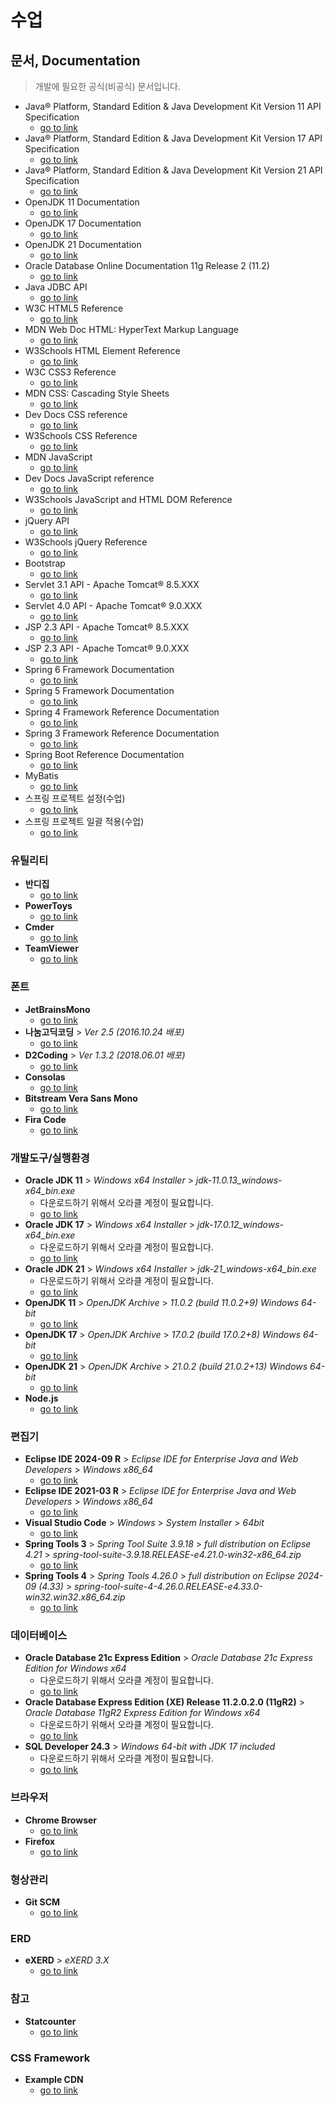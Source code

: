 # 수업

## 문서, Documentation
> 개발에 필요한 공식(비공식) 문서입니다.
- Java® Platform, Standard Edition & Java Development Kit
Version 11 API Specification
   - [go to link](https://docs.oracle.com/en/java/javase/11/docs/api/index.html)
- Java® Platform, Standard Edition & Java Development Kit
Version 17 API Specification
   - [go to link](https://docs.oracle.com/en/java/javase/17/docs/api/index.html)
- Java® Platform, Standard Edition & Java Development Kit
Version 21 API Specification
   - [go to link](https://docs.oracle.com/en/java/javase/21/docs/api/index.html)
- OpenJDK 11 Documentation
   - [go to link](https://devdocs.io/openjdk~11/)
- OpenJDK 17 Documentation
   - [go to link](https://devdocs.io/openjdk~17/)
- OpenJDK 21 Documentation
   - [go to link](https://devdocs.io/openjdk~21/)
- Oracle Database Online Documentation 11g Release 2 (11.2)
   - [go to link](https://docs.oracle.com/cd/E11882_01/index.htm)
- Java JDBC API
   - [go to link](https://docs.oracle.com/javase/8/docs/technotes/guides/jdbc/)
- W3C HTML5 Reference
   - [go to link](https://dev.w3.org/html5/html-author/)
- MDN Web Doc HTML: HyperText Markup Language
   - [go to link](https://developer.mozilla.org/en-US/docs/Web/HTML)
- W3Schools HTML Element Reference
   - [go to link](https://www.w3schools.com/TAgs/default.asp)
- W3C CSS3 Reference
   - [go to link](https://www.w3.org/TR/2001/WD-css3-roadmap-20010523/)
- MDN CSS: Cascading Style Sheets
   - [go to link](https://developer.mozilla.org/ko/docs/Web/CSS)
- Dev Docs CSS reference
   - [go to link](https://devdocs.io/css/)
- W3Schools CSS Reference
   - [go to link](https://www.w3schools.com/cssref/)
- MDN JavaScript
   - [go to link](https://developer.mozilla.org/ko/docs/Web/JavaScript)
- Dev Docs JavaScript reference
   - [go to link](https://devdocs.io/javascript/)
- W3Schools JavaScript and HTML DOM Reference
   - [go to link](https://www.w3schools.com/jsref/default.asp)
- jQuery API
   - [go to link](https://api.jquery.com/)
- W3Schools jQuery Reference
   - [go to link](https://www.w3schools.com/jquery/jquery_ref_overview.asp)
- Bootstrap
   - [go to link](https://getbootstrap.com/docs/versions/)
- Servlet 3.1 API - Apache Tomcat® 8.5.XXX
   - [go to link](https://tomcat.apache.org/tomcat-8.5-doc/servletapi/index.html)
- Servlet 4.0 API - Apache Tomcat® 9.0.XXX
   - [go to link](https://tomcat.apache.org/tomcat-9.0-doc/servletapi/index.html)
- JSP 2.3 API - Apache Tomcat® 8.5.XXX
   - [go to link](https://tomcat.apache.org/tomcat-8.5-doc/jspapi/index.html)
- JSP 2.3 API - Apache Tomcat® 9.0.XXX
   - [go to link](https://tomcat.apache.org/tomcat-9.0-doc/jspapi/index.html)
- Spring 6 Framework Documentation
   - [go to link](https://docs.spring.io/spring-framework/docs/current/reference/html/)
- Spring 5 Framework Documentation
   - [go to link](https://docs.spring.io/spring-framework/docs/5.3.x/reference/html/) 
- Spring 4 Framework Reference Documentation
   - [go to link](https://docs.spring.io/spring-framework/docs/4.0.x/spring-framework-reference/html/)
- Spring 3 Framework Reference Documentation
   - [go to link](https://docs.spring.io/spring-framework/docs/3.0.x/spring-framework-reference/html/index.html)
- Spring Boot Reference Documentation
   - [go to link](https://docs.spring.io/spring-boot/docs/current/reference/htmlsingle/)
- MyBatis
   - [go to link](https://mybatis.org/mybatis-3/)
- 스프링 프로젝트 설정(수업)
   - [go to link](https://github.com/pinnpublic/class/wiki/%EC%8A%A4%ED%94%84%EB%A7%81-%ED%94%84%EB%A1%9C%EC%A0%9D%ED%8A%B8-%EC%84%A4%EC%A0%95)
- 스프링 프로젝트 일괄 적용(수업)
   - [go to link](https://github.com/pinnpublic/class/wiki/%EC%8A%A4%ED%94%84%EB%A7%81-%ED%94%84%EB%A1%9C%EC%A0%9D%ED%8A%B8-%EC%9D%BC%EA%B4%84-%EC%A0%81%EC%9A%A9)

### 유틸리티
- **반디집**
   - [go to link](https://kr.bandisoft.com/bandizip/)
- **PowerToys**
   - [go to link](https://github.com/microsoft/PowerToys/releases/tag/v0.55.2)   
- **Cmder**
   - [go to link](https://cmder.net/)
- **TeamViewer**
   - [go to link](https://www.teamviewer.com/ko/)   

### 폰트
- **JetBrainsMono**
   - [go to link](https://github.com/Jhyub/JetBrainsMonoHangul)
- **나눔고딕코딩** > *Ver 2.5 (2016.10.24 배포)*
   - [go to link](https://github.com/naver/nanumfont)
- **D2Coding** > *Ver 1.3.2 (2018.06.01 배포)*
   - [go to link](https://github.com/naver/d2codingfont)
- **Consolas**
   - [go to link](https://www.dafontfree.io/consolas-font/)
- **Bitstream Vera Sans Mono**
   - [go to link](https://www.fontsquirrel.com/fonts/Bitstream-Vera-Sans-Mono)   
- **Fira Code**
   - [go to link](https://github.com/tonsky/FiraCode)

### 개발도구/실행환경
- **Oracle JDK 11** > *Windows x64 Installer* > *jdk-11.0.13_windows-x64_bin.exe*
   - 다운로드하기 위해서 오라클 계정이 필요합니다.
   - [go to link](https://www.oracle.com/kr/java/technologies/javase/jdk11-archive-downloads.html)
- **Oracle JDK 17** > *Windows x64 Installer* > *jdk-17.0.12_windows-x64_bin.exe*
   - 다운로드하기 위해서 오라클 계정이 필요합니다.
   - [go to link](https://www.oracle.com/java/technologies/javase/jdk17-archive-downloads.html)
- **Oracle JDK 21** > *Windows x64 Installer* > *jdk-21_windows-x64_bin.exe*
   - 다운로드하기 위해서 오라클 계정이 필요합니다.
   - [go to link](https://www.oracle.com/kr/java/technologies/downloads/#java21)
- **OpenJDK 11** > *OpenJDK Archive* > *11.0.2 (build 11.0.2+9) Windows	64-bit*
   - [go to link](https://jdk.java.net/archive/)
- **OpenJDK 17** > *OpenJDK Archive* > *17.0.2 (build 17.0.2+8) Windows	64-bit*
   - [go to link](https://jdk.java.net/archive/)
- **OpenJDK 21** > *OpenJDK Archive* > *21.0.2 (build 21.0.2+13) Windows	64-bit*
   - [go to link](https://jdk.java.net/archive/)
- **Node.js**
   - [go to link](https://nodejs.org/ko/)

### 편집기
- **Eclipse IDE 2024-09 R** > *Eclipse IDE for Enterprise Java and Web Developers* > *Windows x86_64*
   - [go to link](https://www.eclipse.org/downloads/packages/)
- **Eclipse IDE 2021-03 R** > *Eclipse IDE for Enterprise Java and Web Developers* > *Windows x86_64*
   - [go to link](https://www.eclipse.org/downloads/packages/release/2021-03/r)
- **Visual Studio Code** > *Windows* > *System Installer* > *64bit*
   - [go to link](https://code.visualstudio.com/download)
- **Spring Tools 3** > *Spring Tool Suite 3.9.18* > *full distribution on Eclipse 4.21* > *spring-tool-suite-3.9.18.RELEASE-e4.21.0-win32-x86_64.zip*
   - [go to link](https://github.com/spring-projects/toolsuite-distribution/wiki/Spring-Tool-Suite-3)
- **Spring Tools 4** > *Spring Tools 4.26.0* > *full distribution on Eclipse 2024-09 (4.33)* > *spring-tool-suite-4-4.26.0.RELEASE-e4.33.0-win32.win32.x86_64.zip*
   - [go to link](https://github.com/spring-projects/sts4/wiki/Previous-Versions)

### 데이터베이스
- **Oracle Database 21c Express Edition** > *Oracle Database 21c Express Edition for Windows x64*
   - 다운로드하기 위해서 오라클 계정이 필요합니다.
   - [go to link](https://www.oracle.com/kr/database/technologies/xe-downloads.html)
- **Oracle Database Express Edition (XE) Release 11.2.0.2.0 (11gR2)** > *Oracle Database 11gR2 Express Edition for Windows x64*
   - 다운로드하기 위해서 오라클 계정이 필요합니다.
   - [go to link](https://www.oracle.com/database/technologies/xe-prior-release-downloads.html)
- **SQL Developer 24.3** > *Windows 64-bit with JDK 17 included*
   - 다운로드하기 위해서 오라클 계정이 필요합니다.
   - [go to link](https://www.oracle.com/tools/downloads/sqldev-downloads.html)

### 브라우저
- **Chrome Browser**
   - [go to link](https://www.google.com/intl/ko_kr/chrome/)
- **Firefox**
   - [go to link](https://www.mozilla.org/ko/firefox/new/)

### 형상관리
- **Git SCM**
   - [go to link](https://git-scm.com/)

### ERD
- **eXERD** > *eXERD 3.X*
   - [go to link](https://ko.exerd.com/down.jsp)

### 참고
- **Statcounter**
   - [go to link](https://gs.statcounter.com/)

### CSS Framework
- **Example CDN**
   - [go to link](https://github.com/pinnpublic/cdn)


